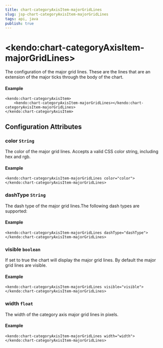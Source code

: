```yaml
---
title: chart-categoryAxisItem-majorGridLines
slug: jsp-chart-categoryAxisItem-majorGridLines
tags: api, java
publish: true
---
```


# \<kendo:chart-categoryAxisItem-majorGridLines\>

The configuration of the major grid lines. These are the lines that are an extension of the major ticks through the
body of the chart.

#### Example
    <kendo:chart-categoryAxisItem>
        <kendo:chart-categoryAxisItem-majorGridLines></kendo:chart-categoryAxisItem-majorGridLines>
    </kendo:chart-categoryAxisItem>

## Configuration Attributes

### color `String`

The color of the major grid lines. Accepts a valid CSS color string, including hex and rgb.

#### Example
    <kendo:chart-categoryAxisItem-majorGridLines color="color">
    </kendo:chart-categoryAxisItem-majorGridLines>

### dashType `String`

The dash type of the major grid lines.The following dash types are supported:

#### Example
    <kendo:chart-categoryAxisItem-majorGridLines dashType="dashType">
    </kendo:chart-categoryAxisItem-majorGridLines>

### visible `boolean`

If set to true the chart will display the major grid lines. By default the major grid lines are visible.

#### Example
    <kendo:chart-categoryAxisItem-majorGridLines visible="visible">
    </kendo:chart-categoryAxisItem-majorGridLines>

### width `float`

The width of the category axis major grid lines in pixels.

#### Example
    <kendo:chart-categoryAxisItem-majorGridLines width="width">
    </kendo:chart-categoryAxisItem-majorGridLines>

